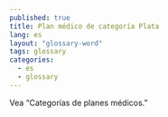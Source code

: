 ```yaml
---
published: true
title: Plan médico de categoría Plata
lang: es
layout: "glossary-word"
tags: glossary
categories:
  - es
  - glossary
---
```


Vea “Categorías de planes médicos.”
